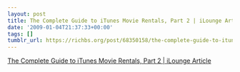 ```yaml
---
layout: post
title: The Complete Guide to iTunes Movie Rentals, Part 2 | iLounge Article
date: '2009-01-04T21:37:33+00:00'
tags: []
tumblr_url: https://richbs.org/post/68350158/the-complete-guide-to-itunes-movie-rentals-part-2
---
```

[The Complete Guide to iTunes Movie Rentals, Part 2 | iLounge Article](http://www.ilounge.com/index.php/articles/comments/the-complete-guide-to-itunes-movie-rentals-part-2)  
